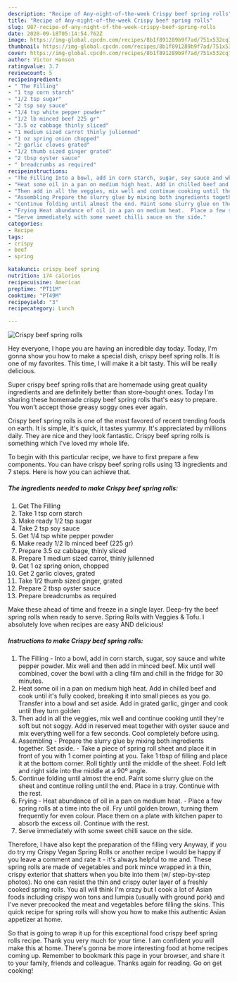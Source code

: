 ```yaml
---
description: "Recipe of Any-night-of-the-week Crispy beef spring rolls"
title: "Recipe of Any-night-of-the-week Crispy beef spring rolls"
slug: 987-recipe-of-any-night-of-the-week-crispy-beef-spring-rolls
date: 2020-09-18T05:14:54.762Z
image: https://img-global.cpcdn.com/recipes/8b1f891289b9f7ad/751x532cq70/crispy-beef-spring-rolls-recipe-main-photo.jpg
thumbnail: https://img-global.cpcdn.com/recipes/8b1f891289b9f7ad/751x532cq70/crispy-beef-spring-rolls-recipe-main-photo.jpg
cover: https://img-global.cpcdn.com/recipes/8b1f891289b9f7ad/751x532cq70/crispy-beef-spring-rolls-recipe-main-photo.jpg
author: Victor Hanson
ratingvalue: 3.7
reviewcount: 5
recipeingredient:
- " The Filling"
- "1 tsp corn starch"
- "1/2 tsp sugar"
- "2 tsp soy sauce"
- "1/4 tsp white pepper powder"
- "1/2 lb minced beef 225 gr"
- "3.5 oz cabbage thinly sliced"
- "1 medium sized carrot thinly julienned"
- "1 oz spring onion chopped"
- "2 garlic cloves grated"
- "1/2 thumb sized ginger grated"
- "2 tbsp oyster sauce"
- " breadcrumbs as required"
recipeinstructions:
- "The Filling Into a bowl, add in corn starch, sugar, soy sauce and white pepper powder. Mix well and then add in minced beef. Mix until well combined, cover the bowl with a cling film and chill in the fridge for 30 minutes."
- "Heat some oil in a pan on medium high heat. Add in chilled beef and cook until it&#39;s fully cooked, breaking it into small pieces as you go. Transfer into a bowl and set aside. Add in grated garlic, ginger and cook until they turn golden"
- "Then add in all the veggies, mix well and continue cooking until they&#39;re soft but not soggy. Add in reserved meat together with oyster sauce and mix everything well for a few seconds. Cool completely before using."
- "Assembling Prepare the slurry glue by mixing both ingredients together. Set aside. Take a piece of spring roll sheet and place it in front of you with 1 corner pointing at you. Take 1 tbsp of filling and place it at the bottom corner. Roll tightly until the middle of the sheet. Fold left and right side into the middle at a 90º angle."
- "Continue folding until almost the end. Paint some slurry glue on the sheet and continue rolling until the end. Place in a tray. Continue with the rest."
- "Frying Heat abundance of oil in a pan on medium heat.  Place a few spring rolls at a time into the oil. Fry until golden brown, turning them frequently for even colour. Place them on a plate with kitchen paper to absorb the excess oil. Continue with the rest."
- "Serve immediately with some sweet chilli sauce on the side."
categories:
- Recipe
tags:
- crispy
- beef
- spring

katakunci: crispy beef spring 
nutrition: 174 calories
recipecuisine: American
preptime: "PT11M"
cooktime: "PT49M"
recipeyield: "3"
recipecategory: Lunch

---
```



![Crispy beef spring rolls](https://img-global.cpcdn.com/recipes/8b1f891289b9f7ad/751x532cq70/crispy-beef-spring-rolls-recipe-main-photo.jpg)

Hey everyone, I hope you are having an incredible day today. Today, I'm gonna show you how to make a special dish, crispy beef spring rolls. It is one of my favorites. This time, I will make it a bit tasty. This will be really delicious.

Super crispy beef spring rolls that are homemade using great quality ingredients and are definitely better than store-bought ones. Today I&#39;m sharing these homemade crispy beef spring rolls that&#39;s easy to prepare. You won&#39;t accept those greasy soggy ones ever again.

Crispy beef spring rolls is one of the most favored of recent trending foods on earth. It is simple, it's quick, it tastes yummy. It's appreciated by millions daily. They are nice and they look fantastic. Crispy beef spring rolls is something which I've loved my whole life.


To begin with this particular recipe, we have to first prepare a few components. You can have crispy beef spring rolls using 13 ingredients and 7 steps. Here is how you can achieve that.

<!--inarticleads1-->

##### The ingredients needed to make Crispy beef spring rolls:

1. Get  The Filling
1. Take 1 tsp corn starch
1. Make ready 1/2 tsp sugar
1. Take 2 tsp soy sauce
1. Get 1/4 tsp white pepper powder
1. Make ready 1/2 lb minced beef (225 gr)
1. Prepare 3.5 oz cabbage, thinly sliced
1. Prepare 1 medium sized carrot, thinly julienned
1. Get 1 oz spring onion, chopped
1. Get 2 garlic cloves, grated
1. Take 1/2 thumb sized ginger, grated
1. Prepare 2 tbsp oyster sauce
1. Prepare  breadcrumbs as required


Make these ahead of time and freeze in a single layer. Deep-fry the beef spring rolls when ready to serve. Spring Rolls with Veggies &amp; Tofu. I absolutely love when recipes are easy AND delicious! 

<!--inarticleads2-->

##### Instructions to make Crispy beef spring rolls:

1. The Filling - Into a bowl, add in corn starch, sugar, soy sauce and white pepper powder. Mix well and then add in minced beef. Mix until well combined, cover the bowl with a cling film and chill in the fridge for 30 minutes.
1. Heat some oil in a pan on medium high heat. Add in chilled beef and cook until it&#39;s fully cooked, breaking it into small pieces as you go. Transfer into a bowl and set aside. Add in grated garlic, ginger and cook until they turn golden
1. Then add in all the veggies, mix well and continue cooking until they&#39;re soft but not soggy. Add in reserved meat together with oyster sauce and mix everything well for a few seconds. Cool completely before using.
1. Assembling - Prepare the slurry glue by mixing both ingredients together. Set aside. - Take a piece of spring roll sheet and place it in front of you with 1 corner pointing at you. Take 1 tbsp of filling and place it at the bottom corner. Roll tightly until the middle of the sheet. Fold left and right side into the middle at a 90º angle.
1. Continue folding until almost the end. Paint some slurry glue on the sheet and continue rolling until the end. Place in a tray. Continue with the rest.
1. Frying - Heat abundance of oil in a pan on medium heat.  - Place a few spring rolls at a time into the oil. Fry until golden brown, turning them frequently for even colour. Place them on a plate with kitchen paper to absorb the excess oil. Continue with the rest.
1. Serve immediately with some sweet chilli sauce on the side.


Therefore, I have also kept the preparation of the filling very Anyway, if you do try my Crispy Vegan Spring Rolls or another recipe I would be happy if you leave a comment and rate it - it&#39;s always helpful to me and. These spring rolls are made of vegetables and pork mince wrapped in a thin, crispy exterior that shatters when you bite into them (w/ step-by-step photos). No one can resist the thin and crispy outer layer of a freshly cooked spring rolls. You all will think I&#39;m crazy but I cook a lot of Asian foods including crispy won tons and lumpia (usually with ground pork) and I&#39;ve never precooked the meat and vegetables before filling the skins. This quick recipe for spring rolls will show you how to make this authentic Asian appetizer at home. 

So that is going to wrap it up for this exceptional food crispy beef spring rolls recipe. Thank you very much for your time. I am confident you will make this at home. There's gonna be more interesting food at home recipes coming up. Remember to bookmark this page in your browser, and share it to your family, friends and colleague. Thanks again for reading. Go on get cooking!
